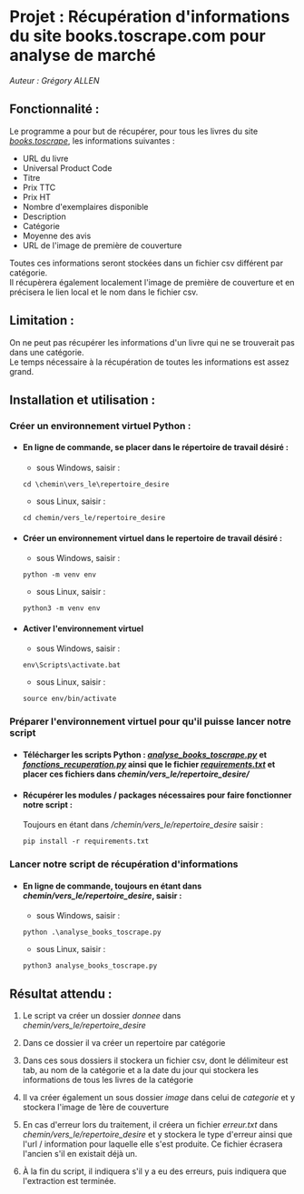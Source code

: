 # Projet : Récupération d'informations du site books.toscrape.com pour analyse de marché  


*Auteur : Grégory ALLEN*

## Fonctionnalité :  
  
Le programme a pour but de récupérer, pour tous les livres du site *[books.toscrape](http://books.toscrape.com/index.html)*, les informations suivantes :  
- URL du livre
- Universal Product Code
- Titre
- Prix TTC
- Prix HT
- Nombre d'exemplaires disponible
- Description
- Catégorie
- Moyenne des avis
- URL de l'image de première de couverture  

Toutes ces informations seront stockées dans un fichier csv différent par catégorie.  
Il récupèrera également localement l'image de première de couverture et en précisera le lien local et le nom dans le fichier csv.

## Limitation :  

On ne peut pas récupérer les informations d'un livre qui ne se trouverait pas dans une catégorie.  
Le temps nécessaire à la récupération de toutes les informations est assez grand.
  
## Installation et utilisation :
  
### Créer un environnement virtuel Python : 
 
- #### En ligne de commande, se placer dans le répertoire de travail désiré :

  - sous Windows, saisir :

  `cd \chemin\vers_le\repertoire_desire` 

  - sous Linux, saisir :
   
  `cd chemin/vers_le/repertoire_desire`
     
- #### Créer un environnement virtuel dans le repertoire de travail désiré :
 
  - sous Windows, saisir :

  `python -m venv env`  

  - sous Linux, saisir :
   
  `python3 -m venv env`
   
- #### Activer l'environnement virtuel
       
  - sous Windows, saisir : 
       
  `env\Scripts\activate.bat`
       
  - sous Linux, saisir : 
      
  `source env/bin/activate`  

### Préparer l'environnement virtuel pour qu'il puisse lancer notre script

- #### Télécharger les scripts Python : *[analyse_books_toscrape.py](analyse_books_toscrape.py)* et *[fonctions_recuperation.py](fonctions_recuperation.py)* ainsi que le fichier *[requirements.txt](requirements.txt)* et placer ces fichiers dans *chemin/vers_le/repertoire_desire/*  

- #### Récupérer les modules / packages nécessaires pour faire fonctionner notre script :
    
    Toujours en étant dans */chemin/vers_le/repertoire_desire* saisir :  
    
    `pip install -r requirements.txt`

### Lancer notre script de récupération d'informations  

- #### En ligne de commande, toujours en étant dans *chemin/vers_le/repertoire_desire*, saisir :

  - sous Windows, saisir :
       
  `python .\analyse_books_toscrape.py`
       
  - sous Linux, saisir : 
      
  `python3 analyse_books_toscrape.py`  
    
## Résultat attendu :  
  
1. Le script va créer un dossier *donnee* dans *chemin/vers_le/repertoire_desire* 

2. Dans ce dossier il va créer un repertoire par catégorie

3. Dans ces sous dossiers il stockera un fichier csv, dont le délimiteur est tab, au nom de la catégorie et a la date du jour qui stockera les informations de tous les livres de la catégorie

4. Il va créer également un sous dossier *image* dans celui de *categorie* et y stockera l'image de 1ère de couverture

5. En cas d'erreur lors du traitement, il créera un fichier *erreur.txt* dans *chemin/vers_le/repertoire_desire* et y stockera le type d'erreur ainsi que l'url / information pour laquelle elle s'est produite. Ce fichier écrasera l'ancien s'il en existait déjà un.
6. À la fin du script, il indiquera s'il y a eu des erreurs, puis indiquera que l'extraction est terminée.






